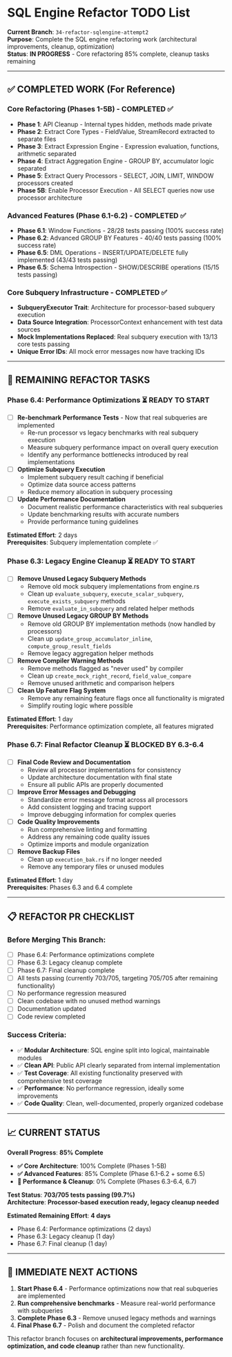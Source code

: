 # SQL Engine Refactor TODO List

**Current Branch**: `34-refactor-sqlengine-attempt2`  
**Purpose**: Complete the SQL engine refactoring work (architectural improvements, cleanup, optimization)  
**Status**: **IN PROGRESS** - Core refactoring 85% complete, cleanup tasks remaining

---

## ✅ COMPLETED WORK (For Reference)

### Core Refactoring (Phases 1-5B) - **COMPLETED** ✅
- **Phase 1**: API Cleanup - Internal types hidden, methods made private
- **Phase 2**: Extract Core Types - FieldValue, StreamRecord extracted to separate files
- **Phase 3**: Extract Expression Engine - Expression evaluation, functions, arithmetic separated
- **Phase 4**: Extract Aggregation Engine - GROUP BY, accumulator logic separated  
- **Phase 5**: Extract Query Processors - SELECT, JOIN, LIMIT, WINDOW processors created
- **Phase 5B**: Enable Processor Execution - All SELECT queries now use processor architecture

### Advanced Features (Phase 6.1-6.2) - **COMPLETED** ✅
- **Phase 6.1**: Window Functions - 28/28 tests passing (100% success rate)
- **Phase 6.2**: Advanced GROUP BY Features - 40/40 tests passing (100% success rate)
- **Phase 6.5**: DML Operations - INSERT/UPDATE/DELETE fully implemented (43/43 tests passing)
- **Phase 6.5**: Schema Introspection - SHOW/DESCRIBE operations (15/15 tests passing)

### Core Subquery Infrastructure - **COMPLETED** ✅
- **SubqueryExecutor Trait**: Architecture for processor-based subquery execution
- **Data Source Integration**: ProcessorContext enhancement with test data sources
- **Mock Implementations Replaced**: Real subquery execution with 13/13 core tests passing
- **Unique Error IDs**: All mock error messages now have tracking IDs

---

## 🚧 REMAINING REFACTOR TASKS

### **Phase 6.4: Performance Optimizations** ⏳ **READY TO START**
- [ ] **Re-benchmark Performance Tests** - Now that real subqueries are implemented
  - Re-run processor vs legacy benchmarks with real subquery execution
  - Measure subquery performance impact on overall query execution  
  - Identify any performance bottlenecks introduced by real implementations
- [ ] **Optimize Subquery Execution** 
  - Implement subquery result caching if beneficial
  - Optimize data source access patterns
  - Reduce memory allocation in subquery processing
- [ ] **Update Performance Documentation**
  - Document realistic performance characteristics with real subqueries
  - Update benchmarking results with accurate numbers
  - Provide performance tuning guidelines

**Estimated Effort**: 2 days  
**Prerequisites**: Subquery implementation complete ✅  

### **Phase 6.3: Legacy Engine Cleanup** ⏳ **READY TO START**
- [ ] **Remove Unused Legacy Subquery Methods**
  - Remove old mock subquery implementations from engine.rs
  - Clean up `evaluate_subquery`, `execute_scalar_subquery`, `execute_exists_subquery` methods
  - Remove `evaluate_in_subquery` and related helper methods
- [ ] **Remove Unused Legacy GROUP BY Methods**
  - Remove old GROUP BY implementation methods (now handled by processors)
  - Clean up `update_group_accumulator_inline`, `compute_group_result_fields`
  - Remove legacy aggregation helper methods
- [ ] **Remove Compiler Warning Methods** 
  - Remove methods flagged as "never used" by compiler
  - Clean up `create_mock_right_record`, `field_value_compare`
  - Remove unused arithmetic and comparison helpers
- [ ] **Clean Up Feature Flag System**
  - Remove any remaining feature flags once all functionality is migrated
  - Simplify routing logic where possible

**Estimated Effort**: 1 day  
**Prerequisites**: Performance optimization complete, all features migrated  

### **Phase 6.7: Final Refactor Cleanup** ⏳ **BLOCKED BY 6.3-6.4**
- [ ] **Final Code Review and Documentation**
  - Review all processor implementations for consistency
  - Update architecture documentation with final state
  - Ensure all public APIs are properly documented
- [ ] **Improve Error Messages and Debugging**
  - Standardize error message format across all processors
  - Add consistent logging and tracing support
  - Improve debugging information for complex queries
- [ ] **Code Quality Improvements**
  - Run comprehensive linting and formatting
  - Address any remaining code quality issues
  - Optimize imports and module organization
- [ ] **Remove Backup Files**
  - Clean up `execution_bak.rs` if no longer needed
  - Remove any temporary files or unused modules

**Estimated Effort**: 1 day  
**Prerequisites**: Phases 6.3 and 6.4 complete  

---

## 📋 **REFACTOR PR CHECKLIST**

### **Before Merging This Branch:**
- [ ] Phase 6.4: Performance optimizations complete
- [ ] Phase 6.3: Legacy cleanup complete  
- [ ] Phase 6.7: Final cleanup complete
- [ ] All tests passing (currently 703/705, targeting 705/705 after remaining functionality)
- [ ] No performance regression measured
- [ ] Clean codebase with no unused method warnings
- [ ] Documentation updated
- [ ] Code review completed

### **Success Criteria:**
- ✅ **Modular Architecture**: SQL engine split into logical, maintainable modules
- ✅ **Clean API**: Public API clearly separated from internal implementation
- ✅ **Test Coverage**: All existing functionality preserved with comprehensive test coverage
- ✅ **Performance**: No performance regression, ideally some improvements
- ✅ **Code Quality**: Clean, well-documented, properly organized codebase

---

## 📈 **CURRENT STATUS**

**Overall Progress**: **85% Complete**
- **✅ Core Architecture**: 100% Complete (Phases 1-5B)
- **✅ Advanced Features**: 85% Complete (Phase 6.1-6.2 + some 6.5)
- **🔧 Performance & Cleanup**: 0% Complete (Phases 6.3-6.4, 6.7)

**Test Status**: **703/705 tests passing (99.7%)**  
**Architecture**: **Processor-based execution ready, legacy cleanup needed**  

**Estimated Remaining Effort**: **4 days**
- Phase 6.4: Performance optimizations (2 days)
- Phase 6.3: Legacy cleanup (1 day)  
- Phase 6.7: Final cleanup (1 day)

---

## 🎯 **IMMEDIATE NEXT ACTIONS**

1. **Start Phase 6.4** - Performance optimizations now that real subqueries are implemented
2. **Run comprehensive benchmarks** - Measure real-world performance with subqueries
3. **Complete Phase 6.3** - Remove unused legacy methods and warnings
4. **Final Phase 6.7** - Polish and document the completed refactor

This refactor branch focuses on **architectural improvements, performance optimization, and code cleanup** rather than new functionality.